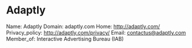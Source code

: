 
# Adaptly

Name: Adaptly
Domain: adaptly.com
Home: http://adaptly.com/
Privacy_policy: http://adaptly.com/privacy/
Email: contactus@adaptly.com
Member_of: Interactive Advertising Bureau (IAB)

